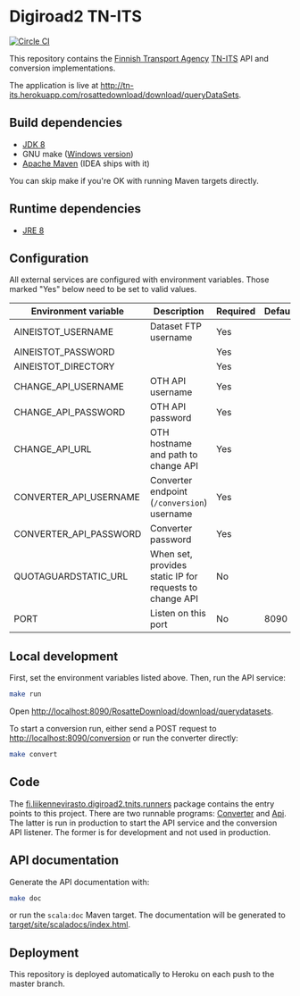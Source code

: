 # Digiroad2 TN-ITS

[![Circle CI](https://circleci.com/gh/finnishtransportagency/tn-its.svg?style=svg)](https://circleci.com/gh/finnishtransportagency/tn-its)

This repository contains the [Finnish Transport Agency](http://www.liikennevirasto.fi/web/en) [TN-ITS](http://tn-its.eu) API and conversion implementations.

The application is live at http://tn-its.herokuapp.com/rosattedownload/download/queryDataSets.

## Build dependencies

- [JDK 8](http://www.oracle.com/technetwork/java/javase/downloads/index.html)
- GNU make ([Windows version](http://gnuwin32.sourceforge.net/packages/make.htm))
- [Apache Maven](https://maven.apache.org) (IDEA ships with it)

You can skip make if you're OK with running Maven targets directly.

## Runtime dependencies

- [JRE 8](http://www.oracle.com/technetwork/java/javase/downloads/index.html)

## Configuration

All external services are configured with environment variables.
Those marked "Yes" below need to be set to valid values.

| Environment variable     | Description                                             | Required   | Default   |
| ------------------------ | -------------                                           | ---------- | --------- |
| AINEISTOT_USERNAME       | Dataset FTP username                                    | Yes        |           |
| AINEISTOT_PASSWORD       |                                                         | Yes        |           |
| AINEISTOT_DIRECTORY      |                                                         | Yes        |           |
| CHANGE_API_USERNAME      | OTH API username                                        | Yes        |           |
| CHANGE_API_PASSWORD      | OTH API password                                        | Yes        |           |
| CHANGE_API_URL           | OTH hostname and path to change API                     | Yes        |           |
| CONVERTER_API_USERNAME   | Converter endpoint (`/conversion`) username             | Yes        |           |
| CONVERTER_API_PASSWORD   | Converter password                                      | Yes        |           |
| QUOTAGUARDSTATIC_URL     | When set, provides static IP for requests to change API | No         |           |
| PORT                     | Listen on this port                                     | No         | 8090      |

## Local development

First, set the environment variables listed above.
Then, run the API service:

```sh
make run
```

Open [http://localhost:8090/RosatteDownload/download/querydatasets](http://localhost:8090/RosatteDownload/download/querydatasets).

To start a conversion run, either send a POST request to [http://localhost:8090/conversion]() or run the converter directly:

```sh
make convert
```

## Code

The [fi.liikennevirasto.digiroad2.tnits.runners](src/main/scala/fi/liikennevirasto/digiroad2/tnits/runners) package
contains the entry points to this project.
There are two runnable programs:
[Converter](src/main/scala/fi/liikennevirasto/digiroad2/tnits/runners/Converter.scala)
and
[Api](src/main/scala/fi/liikennevirasto/digiroad2/tnits/runners/Api.scala).
The latter is run in production to start the API service and the conversion API listener.
The former is for development and not used in production.

## API documentation

Generate the API documentation with:

```sh
make doc
```

or run the `scala:doc` Maven target.
The documentation will be generated to [target/site/scaladocs/index.html]().  

## Deployment

This repository is deployed automatically to Heroku on each push to the master branch.
